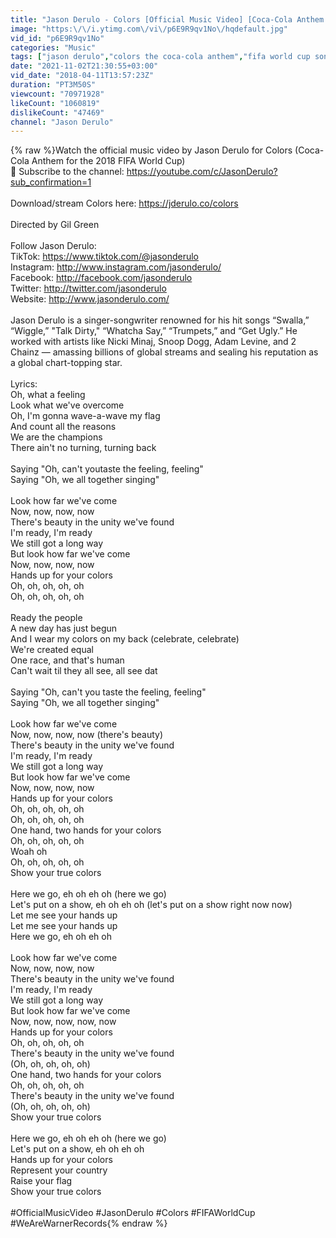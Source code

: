 ```yaml
---
title: "Jason Derulo - Colors [Official Music Video] [Coca-Cola Anthem for the 2018 FIFA World Cup]"
image: "https:\/\/i.ytimg.com\/vi\/p6E9R9qv1No\/hqdefault.jpg"
vid_id: "p6E9R9qv1No"
categories: "Music"
tags: ["jason derulo","colors the coca-cola anthem","fifa world cup song"]
date: "2021-11-02T21:30:55+03:00"
vid_date: "2018-04-11T13:57:23Z"
duration: "PT3M50S"
viewcount: "70971928"
likeCount: "1060819"
dislikeCount: "47469"
channel: "Jason Derulo"
---
```

{% raw %}Watch the official music video by Jason Derulo for Colors (Coca-Cola Anthem for the 2018 FIFA World Cup)<br />🔔 Subscribe to the channel: <a rel="nofollow" target="blank" href="https://youtube.com/c/JasonDerulo?sub_confirmation=1">https://youtube.com/c/JasonDerulo?sub_confirmation=1</a><br /><br />Download/stream Colors here:  <a rel="nofollow" target="blank" href="https://jderulo.co/colors">https://jderulo.co/colors</a><br /><br />Directed by Gil Green<br /><br />Follow Jason Derulo:<br />TikTok: <a rel="nofollow" target="blank" href="https://www.tiktok.com/@jasonderulo">https://www.tiktok.com/@jasonderulo</a> ‪<br />Instagram: <a rel="nofollow" target="blank" href="http://www.instagram.com/jasonderulo/">http://www.instagram.com/jasonderulo/</a> <br />‪Facebook: <a rel="nofollow" target="blank" href="http://facebook.com/jasonderulo">http://facebook.com/jasonderulo</a> ‪<br />Twitter: <a rel="nofollow" target="blank" href="http://twitter.com/jasonderulo">http://twitter.com/jasonderulo</a> ‪<br />Website: <a rel="nofollow" target="blank" href="http://www.jasonderulo.com/">http://www.jasonderulo.com/</a><br /><br />Jason Derulo is a singer-songwriter renowned for his hit songs “Swalla,” “Wiggle,” &quot;Talk Dirty,&quot; “Whatcha Say,” “Trumpets,” and “Get Ugly.” He worked with artists like Nicki Minaj, Snoop Dogg, Adam Levine, and 2 Chainz — amassing billions of global streams and sealing his reputation as a global chart-topping star.<br /><br />Lyrics:<br />Oh, what a feeling<br />Look what we've overcome<br />Oh, I'm gonna wave-a-wave my flag<br />And count all the reasons<br />We are the champions<br />There ain't no turning, turning back<br /><br />Saying &quot;Oh, can't youtaste the feeling, feeling&quot;<br />Saying &quot;Oh, we all together singing&quot;<br /><br />Look how far we've come<br />Now, now, now, now<br />There's beauty in the unity we've found<br />I'm ready, I'm ready<br />We still got a long way<br />But look how far we've come<br />Now, now, now, now<br />Hands up for your colors<br />Oh, oh, oh, oh, oh<br />Oh, oh, oh, oh, oh<br /><br />Ready the people<br />A new day has just begun<br />And I wear my colors on my back (celebrate, celebrate)<br />We're created equal<br />One race, and that's human<br />Can't wait til they all see, all see dat<br /><br />Saying &quot;Oh, can't you taste the feeling, feeling&quot;<br />Saying &quot;Oh, we all together singing&quot;<br /><br />Look how far we've come<br />Now, now, now, now (there's beauty)<br />There's beauty in the unity we've found<br />I'm ready, I'm ready<br />We still got a long way<br />But look how far we've come<br />Now, now, now, now<br />Hands up for your colors<br />Oh, oh, oh, oh, oh<br />Oh, oh, oh, oh, oh<br />One hand, two hands for your colors<br />Oh, oh, oh, oh, oh<br />Woah oh<br />Oh, oh, oh, oh, oh<br />Show your true colors<br /><br />Here we go, eh oh eh oh (here we go)<br />Let's put on a show, eh oh eh oh (let's put on a show right now now)<br />Let me see your hands up<br />Let me see your hands up<br />Here we go, eh oh eh oh<br /><br />Look how far we've come<br />Now, now, now, now<br />There's beauty in the unity we've found<br />I'm ready, I'm ready<br />We still got a long way<br />But look how far we've come<br />Now, now, now, now, now<br />Hands up for your colors<br />Oh, oh, oh, oh, oh<br />There's beauty in the unity we've found<br />(Oh, oh, oh, oh, oh)<br />One hand, two hands for your colors<br />Oh, oh, oh, oh, oh<br />There's beauty in the unity we've found<br />(Oh, oh, oh, oh, oh)<br />Show your true colors<br /><br />Here we go, eh oh eh oh (here we go)<br />Let's put on a show, eh oh eh oh<br />Hands up for your colors<br />Represent your country<br />Raise your flag<br />Show your true colors<br /><br />#OfficialMusicVideo #JasonDerulo #Colors #FIFAWorldCup #WeAreWarnerRecords{% endraw %}

